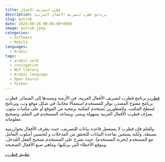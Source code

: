 ```yaml
---
title: قطرب لتصريف الأفعال
description: برنامج قطرب لتصريف الأفعال العربية
slug: qutrub
date: 2024-08-28 00:00:00+0000
image: qutrub.jpeg
categories:
  - Software
  - Mobile
languages:
  - Arabic
tags:
  - arabic verb
  - conjugation
  - NLP library
  - Arabic language
  - Open Source
  - Python
---
```


[قطرب](https://qutrub.arabeyes.org)  برنامج قطرب لتصريف الأفعال العربية، في الأزمنة ويسندها إلى الضمائر.
قطرب برنامج مفتوح المصدر، يوفّر للمستخدم استعمالا مجانيا، في شكل موقع وب، وبرنامج لسطح المكتب.
وللمطورين يُستخدم كمكتبة برمجية من الموقع أو على مكتبات بيثون.
يصرّف قطرب الأفعال العربية بسهولة ويسر، ويساعد المستخدم في التعلم، وتصحيح معلوماته.

وللعلم فإن قطرب لا يستعمل قاعدة بيانات للتصريف، حيث يصّرف الأفعال بخوارزمية بسيطة، ولكنه يستعين بقاعدة البيانات للتحقق من المدخلات و لتحسين أسلوب التعامل مع المستخدم (تجربة المستخدم). حيث يقترح على المستخدم تصحيح الفعل المُدخل، ويتوقع الأخطاء التي يرتكبها، وماهي صيغ الأفعال الصحيحة.

[تطبيق قطرب](https://play.google.com/store/apps/details?id=com.tahadz.qutrubapp)

